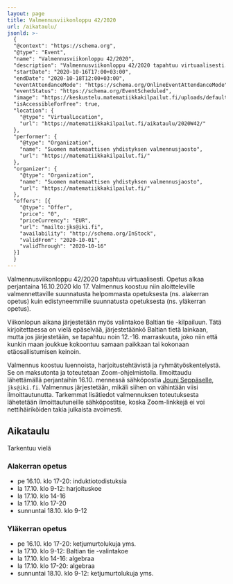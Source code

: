```yaml
---
layout: page
title: Valmennusviikonloppu 42/2020
url: /aikataulu/
jsonld: >-
  {
  "@context": "https://schema.org",
  "@type": "Event",
  "name": "Valmennusviikonloppu 42/2020",
  "description": "Valmennusviikonloppu 42/2020 tapahtuu virtuaalisesti. Tilaisuus alkaa perjantaina 16.10.2020 klo 17 ja jatkuu lauantaina ja sunnuntaina. Valmennus on maksutonta.",
  "startDate": "2020-10-16T17:00+03:00",
  "endDate": "2020-10-18T12:00+03:00",
  "eventAttendanceMode": "https://schema.org/OnlineEventAttendanceMode",
  "eventStatus": "https://schema.org/EventScheduled",
  "image": "https://keskustelu.matematiikkakilpailut.fi/uploads/default/original/1X/903d26f2a2a48285467275e06546a35b2f203482.png",
  "isAccessibleForFree": true,
  "location": {
    "@type": "VirtualLocation",
    "url": "https://matematiikkakilpailut.fi/aikataulu/2020W42/"
  },
  "performer": {
    "@type": "Organization",
    "name": "Suomen matemaattisen yhdistyksen valmennusjaosto",
    "url": "https://matematiikkakilpailut.fi/"
  },
  "organizer": {
    "@type": "Organization",
    "name": "Suomen matemaattisen yhdistyksen valmennusjaosto",
    "url": "https://matematiikkakilpailut.fi/"
  },
  "offers": [{
    "@type": "Offer",
    "price": "0",
    "priceCurrency": "EUR",
    "url": "mailto:jks@iki.fi",
    "availability": "http://schema.org/InStock",
    "validFrom": "2020-10-01",
    "validThrough": "2020-10-16"
  }]
  }
---
```


Valmennusviikonloppu 42/2020 tapahtuu virtuaalisesti.
Opetus alkaa perjantaina 16.10.2020 klo 17.
Valmennus koostuu niin aloitteleville valmennettaville
suunnatusta helpommasta opetuksesta (ns. alakerran opetus)
kuin edistyneemmille suunnatusta opetuksesta (ns. yläkerran opetus).

Viikonlopun aikana järjestetään myös valintakoe Baltian tie -kilpailuun.
Tätä kirjoitettaessa on vielä epäselvää, järjestetäänkö Baltian tietä
lainkaan, mutta jos järjestetään, se tapahtuu noin 12.-16. marraskuuta,
joko niin että kunkin maan joukkue kokoontuu samaan paikkaan tai
kokonaan etäosallistumisen keinoin.

Valmennus koostuu luennoista, harjoitustehtävistä ja
ryhmätyöskentelystä. Se on maksutonta ja toteutetaan Zoom-ohjelmistolla.
Ilmoittaudu lähettämällä perjantaihin 16.10. mennessä sähköpostia
[Jouni Seppäselle](mailto:jks@iki.fi), `jks@iki.fi`.
Valmennus järjestetään, mikäli siihen on vähintään viisi ilmoittautunutta.
Tarkemmat lisätiedot valmennuksen toteutuksesta lähetetään
ilmoittautuneille sähköpostitse, koska Zoom-linkkejä ei voi nettihäiriköiden
takia julkaista avoimesti.


## Aikataulu

Tarkentuu vielä

### Alakerran opetus

- pe 16.10. klo 17-20: induktiotodistuksia
- la 17.10. klo 9-12: harjoituskoe
- la 17.10. klo 14-16
- la 17.10. klo 17-20
- sunnuntai 18.10. klo 9-12

### Yläkerran opetus

- pe 16.10. klo 17-20: ketjumurtolukuja yms.
- la 17.10. klo 9-12: Baltian tie -valintakoe
- la 17.10. klo 14-16: algebraa
- la 17.10. klo 17-20: algebraa
- sunnuntai 18.10. klo 9-12: ketjumurtolukuja yms.
